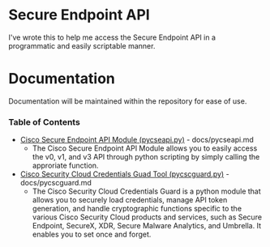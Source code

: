 # Secure Endpoint API 
I've wrote this to help me access the  Secure Endpoint API in a programmatic and easily scriptable manner.

# Documentation
Documentation will be maintained within the repository for ease of use. 

### Table of Contents
* [Cisco Secure Endpoint API Module (pycseapi.py)](docs/pycseapi.md) - docs/pycseapi.md
    * The Cisco Secure Endpoint API Module allows you to easily access the v0, v1, and v3 API through python scripting by simply calling the approriate function.
* [Cisco Security Cloud Credentials Guad Tool (pycscguard.py)](docs/pycscguard.md) - docs/pycscguard.md
    * The Cisco Security Cloud Credentials Guard is a python module that allows you to securely load credentials, manage API token generation, and handle cryptographic functions specific to the various Cisco Security Cloud products and services, such as Secure Endpoint, SecureX, XDR, Secure Malware Analytics, and Umbrella. It enables you to set once and forget.
